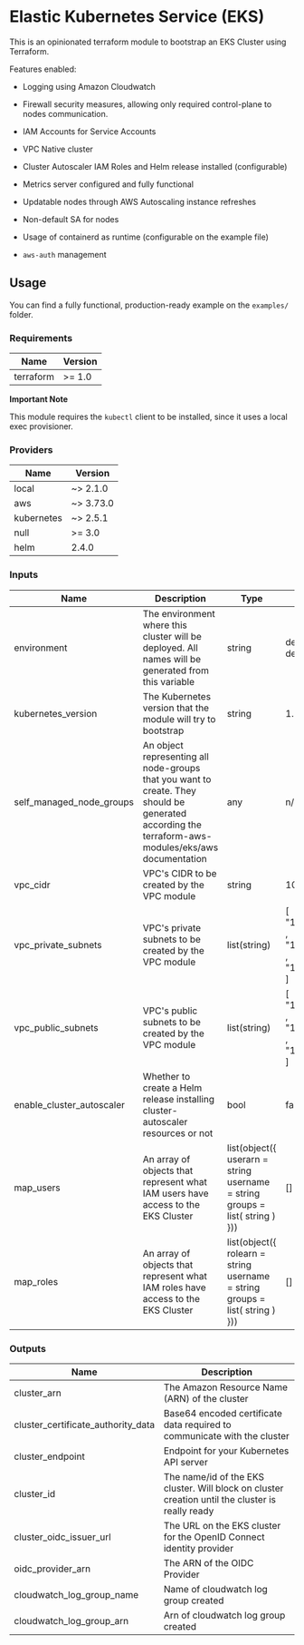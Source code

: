 # Elastic Kubernetes Service (EKS)

This is an opinionated terraform module to bootstrap an EKS Cluster using Terraform.

Features enabled:

* Logging using Amazon Cloudwatch

* Firewall security measures, allowing only required control-plane to nodes communication.

* IAM Accounts for Service Accounts

* VPC Native cluster

* Cluster Autoscaler IAM Roles and Helm release installed (configurable)

* Metrics server configured and fully functional

* Updatable nodes through AWS Autoscaling instance refreshes

* Non-default SA for nodes

* Usage of containerd as runtime (configurable on the example file) 

* `aws-auth` management

## Usage

You can find a fully functional, production-ready example on the `examples/` folder.

### Requirements

| Name | Version |
| --------- | ------- |
| terraform | >= 1.0 |

**Important Note**

This module requires the `kubectl` client to be installed, since it uses a local exec provisioner.


### Providers

| Name | Version |
| ----------- | -------- |
| local | ~> 2.1.0 |
| aws | ~> 3.73.0 |
| kubernetes | ~> 2.5.1 |
| null | >= 3.0 |
| helm | 2.4.0 |

### Inputs

| Name                      | Description                                                                                                                                        | Type                                                                                            | Default                                             | Required |
|---------------------------|----------------------------------------------------------------------------------------------------------------------------------------------------|-------------------------------------------------------------------------------------------------|-----------------------------------------------------|----------|
| environment               | The environment where this cluster will be deployed. All names will be generated from this variable                                                | string                                                                                          | devgurus-dev                                        | no       |
| kubernetes_version        | The Kubernetes version that the module will try to bootstrap                                                                                       | string                                                                                          | 1.21                                                | no       |
| self_managed_node_groups  | An object representing all node-groups that you want to create. They should be generated according the terraform-aws-modules/eks/aws documentation | any                                                                                             | n/a                                                 | yes      |
| vpc_cidr                  | VPC's CIDR to be created by the VPC module                                                                                                         | string                                                                                          | 10.0.0.0/16                                         | no       |
| vpc_private_subnets       | VPC's private subnets to be created by the VPC module                                                                                              | list(string)                                                                                    | [ "10.0.1.0/24" ,  "10.0.2.0/24" ,  "10.0.3.0/24" ] | no       |
| vpc_public_subnets        | VPC's public subnets to be created by the VPC module                                                                                               | list(string)                                                                                    | [ "10.0.4.0/24" ,  "10.0.5.0/24" ,  "10.0.6.0/24" ] | no       |
| enable_cluster_autoscaler | Whether to create a Helm release installing cluster-autoscaler resources or not                                                                    | bool                                                                                            | false                                               | no       |
| map_users                 | An array of objects that represent what IAM users have access to the EKS Cluster                                                                   | list(object({     userarn  =  string     username =  string     groups   = list( string )   })) | []                                                  | no       |
| map_roles                 | An array of objects that represent what IAM roles have access to the EKS Cluster                                                                   | list(object({     rolearn  =  string     username =  string     groups   = list( string )   })) | []                                                  | no       |

### Outputs

| Name                     | Description                  |
| ------------------------ | ---------------------------- |
| cluster_arn              | The Amazon Resource Name (ARN) of the cluster             |
| cluster_certificate_authority_data           | Base64 encoded certificate data required to communicate with the cluster |
| cluster_endpoint              | Endpoint for your Kubernetes API server        |
| cluster_id             | The name/id of the EKS cluster. Will block on cluster creation until the cluster is really ready                 |
| cluster_oidc_issuer_url        | The URL on the EKS cluster for the OpenID Connect identity provider             |
| oidc_provider_arn          | The ARN of the OIDC Provider              |
| cloudwatch_log_group_name          | Name of cloudwatch log group created              |
| cloudwatch_log_group_arn          | Arn of cloudwatch log group created              |
